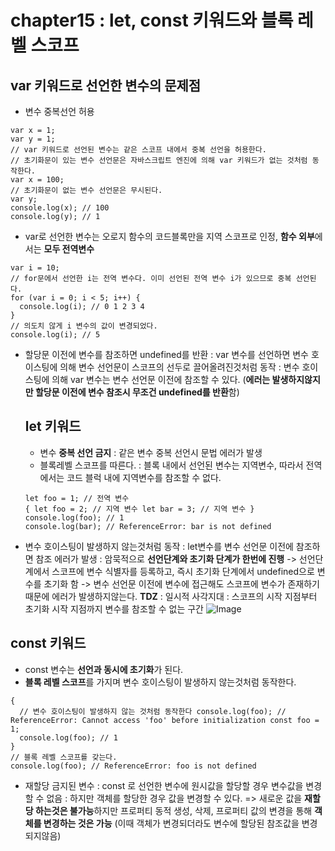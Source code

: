 # chapter15 : let, const 키워드와 블록 레벨 스코프

## var 키워드로 선언한 변수의 문제점

- 변수 중복선언 허용

```tsx
var x = 1;
var y = 1;
// var 키워드로 선언된 변수는 같은 스코프 내에서 중복 선언을 허용한다.
// 초기화문이 있는 변수 선언문은 자바스크립트 엔진에 의해 var 키워드가 없는 것처럼 동작한다.
var x = 100;
// 초기화문이 없는 변수 선언문은 무시된다.
var y;
console.log(x); // 100
console.log(y); // 1
```

- var로 선언한 변수는 오로지 함수의 코드블록만을 지역 스코프로 인정, **함수 외부**에서는 **모두 전역변수**

```tsx
var i = 10;
// for문에서 선언한 i는 전역 변수다. 이미 선언된 전역 변수 i가 있으므로 중복 선언된다.
for (var i = 0; i < 5; i++) {
  console.log(i); // 0 1 2 3 4
}
// 의도치 않게 i 변수의 값이 변경되었다.
console.log(i); // 5
```

- 할당문 이전에 변수를 참조하면 undefined를 반환
  : var 변수를 선언하면 변수 호이스팅에 의해 변수 선언문이 스코프의 선두로 끌어올려진것처럼 동작
  : 변수 호이스팅에 의해 var 변수는 변수 선언문 이전에 참조할 수 있다. (**에러는 발생하지않지만 할당문 이전에 변수 참조시 무조건 undefined를 반환**함)

  ## let 키워드

  - 변수 **중복 선언 금지**
    : 같은 변수 중복 선언시 문법 에러가 발생
  - 블록레벨 스코프를 따른다.
    : 블록 내에서 선언된 변수는 지역변수, 따라서 전역에서는 코드 블럭 내에 지역변수를 참조할 수 없다.

  ```tsx
  let foo = 1; // 전역 변수
  { let foo = 2; // 지역 변수 let bar = 3; // 지역 변수 }
  console.log(foo); // 1
  console.log(bar); // ReferenceError: bar is not defined
  ```

- 변수 호이스팅이 발생하지 않는것처럼 동작
  : let변수를 변수 선언문 이전에 참조하면 참조 에러가 발생
  : 암묵적으로 **선언단계와 초기화 단계가 한번에 진행** -> 선언단계에서 스코프에 변수 식별자를 등록하고, 즉시 초기화 단계에서 undefined으로 변수를 초기화 함 -> 변수 선언문 이전에 변수에 접근해도 스코프에 변수가 존재하기 때문에 에러가 발생하지않는다.
  **TDZ**
  : 일시적 사각지대
  : 스코프의 시작 지점부터 초기화 시작 지점까지 변수를 참조할 수 없는 구간
  ![Image](https://github.com/user-attachments/assets/12717b28-db84-43d4-8406-9eccabcd08f3)

## const 키워드

- const 변수는 **선언과 동시에 초기화**가 된다.
- **블록 레벨 스코프**를 가지며 변수 호이스팅이 발생하지 않는것처럼 동작한다.

```tsx
{
  // 변수 호이스팅이 발생하지 않는 것처럼 동작한다 console.log(foo); // ReferenceError: Cannot access 'foo' before initialization const foo = 1;
  console.log(foo); // 1
}
// 블록 레벨 스코프를 갖는다.
console.log(foo); // ReferenceError: foo is not defined
```

- 재할당 금지된 변수
  : const 로 선언한 변수에 원시값을 할당할 경우 변수값을 변경 할 수 없음
  : 하지만 객체를 할당한 경우 값을 변경할 수 있다.
  => 새로운 값을 **재할당 하는것은 불가능**하지만 프로퍼티 동적 생성, 삭제, 프로퍼티 값의 변경을 통해 **객체를 변경하는 것은 가능** (이때 객체가 변경되더라도 변수에 할당된 참조값을 변경되지않음)
